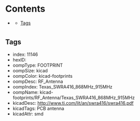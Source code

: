 



Contents
========

* [](#)
	* [Tags](#tags)

# 

## Tags

- index: 11146
- hexID: 
- oompType: FOOTPRINT
- oompSize: kicad
- oompColor: kicad-footprints
- oompDesc: RF_Antenna
- oompIndex: Texas_SWRA416_868MHz_915MHz
- oompName: kicad-footprints/RF_Antenna/Texas_SWRA416_868MHz_915MHz
- kicadDesc: http://www.ti.com/lit/an/swra416/swra416.pdf
- kicadTags: PCB antenna
- kicadAttr: smd
